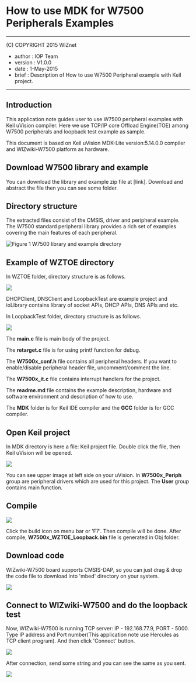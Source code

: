# How to use MDK for W7500 Peripherals Examples

******************************************************************************
(C) COPYRIGHT 2015 WIZnet

  * author  : IOP Team
  * version : V1.0.0
  * date    : 1-May-2015
  * brief   : Description of How to use W7500 Peripheral example with Keil project.

*******************************************************************************

## Introduction

This application note guides user to use W7500 peripheral examples with Keil uVision compiler. Here we use TCP/IP core Offload Engine(TOE) among W7500 peripherals and loopback test example as sample.

This document is based on Keil uVision MDK-Lite version:5.14.0.0 compiler and WIZwiki-W7500 platform as hardware.


## Download W7500 library and example

You can download the library and example zip file at [link]. 
Download and abstract the file then you can see some folder.


## Directory structure

The extracted files consist of the CMSIS, driver and peripheral example. 
The W7500 standard peripheral library provides a rich set of examples covering the main features of each peripheral. 

![](/img/products/w7500/overview/directory.jpg "Figure 1 W7500 library and example directory")


## Example of WZTOE directory

In WZTOE folder, directory structure is as follows.

![](/img/products/w7500/overview/directory3.jpg)

DHCPClient, DNSClient and LoopbackTest are example project and ioLibrary contains library of socket APIs, DHCP APIs, DNS APIs and etc.

In LoopbackTest folder, directory structure is as follows.

![](/img/products/w7500/overview/directory2.jpg)

The **main.c** file is main body of the project. 

The **retarget.c** file is for using printf function for debug. 

The **W7500x_conf.h** file contains all peripheral headers.
If you want to enable/disable peripheral header file, uncomment/comment the line.

The **W7500x_it.c** file contains interrupt handlers for the project.

The **readme.md** file contains the example description, hardware and software environment and description of how to use.

The **MDK** folder is for Keil IDE compiler and the **GCC** folder is for GCC compiler.


## Open Keil project 

In MDK directory is here a file: Keil project file. Double click the file, then Keil uVision will be opened.

![](/img/products/w7500/overview/project_explorer.jpg)

You can see upper image at left side on your uVision. In **W7500x_Periph** group are peripheral drivers which are used for this project.
The **User** group contains main function.


## Compile

![](/img/products/w7500/overview/compile.jpg)

Click the build icon on menu bar or 'F7'. Then compile will be done. After compile, **W7500x_WZTOE_Loopback.bin** file is generated in Obj folder.


## Download code

WIZwiki-W7500 board supports CMSIS-DAP, so you can just drag & drop the code file to download into 'mbed' directory on your system.

![](/img/products/w7500/overview/draganddrop.jpg)


## Connect to WIZwiki-W7500 and do the loopback test

Now, WIZwiki-W7500 is running TCP server: IP - 192.168.77.9, PORT - 5000.
Type IP address and Port number(This application note use Hercules as TCP client program). And then click 'Connect' button.

![](/img/products/w7500/overview/tcp_client1.jpg)

After connection, send some string and you can see the same as you sent.

![](/img/products/w7500/overview/tcp_client2.jpg)
